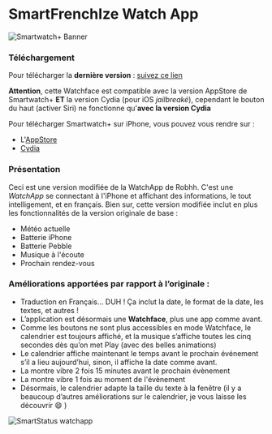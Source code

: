 SmartFrenchIze Watch App
=====================
![Smartwatch+ Banner](https://raw.github.com/Allezxandre/SmartStatus-AppStore/master/AppStore%20Assets/SmartFrenchIze-Header.png)

### Téléchargement
Pour télécharger la **dernière version** : [suivez ce lien](https://github.com/Allezxandre/Smart-FrenchIze-Jailbreak/releases)

**Attention**, cette Watchface est compatible avec la version AppStore de Smartwatch+ **ET** la version Cydia (pour iOS _jailbreaké_), cependant le bouton du haut (activer Siri) ne fonctionne qu'**avec la version Cydia**

Pour télécharger Smartwatch+ sur iPhone, vous pouvez vous rendre sur : 
- L'[AppStore](https://itunes.apple.com/us/app/smartwatch+-for-pebble/id711357931?ls=1&mt=8)
- [Cydia](http://moreinfo.thebigboss.org/moreinfo/depiction.php?file=smartwatchplusDp)


### Présentation

Ceci est une version modifiée de la WatchApp de Robhh. C'est une *WatchApp* se connectant à l'iPhone et affichant des informations, le tout intelligement, et en français.
Bien sur, cette version modifiée inclut en plus les fonctionnalités de la version originale de base :
* Météo actuelle
* Batterie iPhone
* Batterie Pebble
* Musique à l'écoute
* Prochain rendez-vous

### Améliorations apportées par rapport à l’originale : 
* Traduction en Français… DUH ! Ça inclut la date, le format de la date, les textes, et autres ! 
* L’application est désormais une **Watchface**, plus une app comme avant. 
* Comme les boutons ne sont plus accessibles en mode Watchface, le calendrier est toujours affiché, et la musique s’affiche toutes les cinq secondes dès qu’on met Play (avec des belles animations)
* Le calendrier affiche maintenant le temps avant le prochain événement s’il a lieu aujourd’hui, sinon, il affiche la date comme avant.
* La montre vibre 2 fois 15 minutes avant le prochain évènement
* La montre vibre 1 fois au moment de l'évènement
* Désormais, le calendrier adapte la taille du texte à la fenêtre
(il y a beaucoup d’autres améliorations sur le calendrier, je vous laisse les découvrir :smile: )

![SmartStatus watchapp](https://raw.github.com/Allezxandre/SmartStatus-AppStore/master/SmartStatus.jpg)
